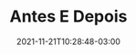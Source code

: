 ---
title: "Antes E Depois"
date: 2021-11-21T10:28:48-03:00
albumthumb: "thumb/photo_97.png"
draft: false
resources:
- src: "antes-e-depois/photo_90.png"
- src: "antes-e-depois/photo_91.png"
- src: "antes-e-depois/photo_92.png"
- src: "antes-e-depois/photo_96.png"
---